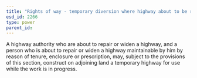 ```yaml
---
title: "Rights of way - temporary diversion where highway about to be repaired or widened"
esd_id: 2266
type: power
parent_id:  
---
```


A highway authority who are about to repair or widen a highway, and a person who is about to repair or widen a highway maintainable by him by reason of tenure, enclosure or prescription, may, subject to the provisions of this section, construct on adjoining land a temporary highway for use while the work is in progress.

